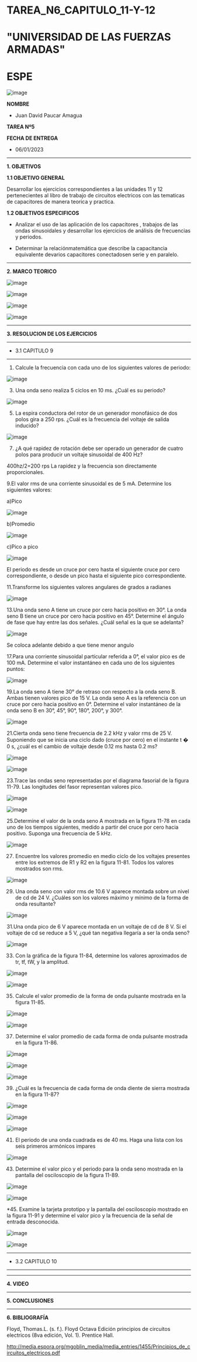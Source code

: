 # TAREA_N6_CAPITULO_11-Y-12

# "UNIVERSIDAD DE LAS FUERZAS ARMADAS"
# ESPE

![image](https://user-images.githubusercontent.com/116772918/200762591-a164d8db-c02e-4269-8bb4-0bc4c810d79f.png)

**NOMBRE**
 
* Juan David Paucar Amagua

**TAREA Nº5**

**FECHA DE ENTREGA**
* 06/01/2023
--------------------------------------------------------------------------------------------------------------------------------------------------------------------------------------

**1. OBJETIVOS**

**1.1  OBJETIVO GENERAL**

Desarrollar los ejercicios correspondientes a las unidades 11 y 12 pertenecientes al libro de trabajo de circuitos electricos con las tematicas de capacitores de manera teorica y practica.

**1.2  OBJETIVOS ESPECIFICOS**

*  Analizar el uso de las  aplicación de los capacitores ,  trabajos de las ondas sinusoidales y desarrollar   los ejercicios de análisis de frecuencias y periodos.

*  Determinar la relaciónmatemática que describe la capacitancia equivalente devarios capacitores conectadosen serie y en paralelo.                                     

--------------------------------------------------------------------------------------------------------------------------------------------------------------------------------------
**2. MARCO TEORICO**

![image](https://user-images.githubusercontent.com/93835533/149954574-8b6b92c2-59ca-48f1-a412-3dd3ee884e1e.png)


![image](https://user-images.githubusercontent.com/93835587/149857628-fc8bce61-fe77-4ba2-9f3f-77a1b2bc91fc.jpeg)


![image](https://user-images.githubusercontent.com/93835587/149858360-f06ac00f-aed8-4b71-852f-41e8b89b67a6.jpeg)


![image](https://user-images.githubusercontent.com/93835587/149859131-d6930d64-2207-4446-8b56-1b63115375be.jpeg)



--------------------------------------------------------------------------------------------------------------------------------------------------------------------------------------
**3. RESOLUCION DE LOS EJERCICIOS**

--------------------------------------------------------------------------------------------------------------------------------------------------------------------------------------

* 3.1 CAPITULO 9
--------------------------------------------------------------------------------------------------------------------------------------------------------------------------------------

1. Calcule la frecuencia con cada uno de los siguientes valores de periodo:

![image](https://user-images.githubusercontent.com/116772918/213001140-f1db45b8-2ac6-4678-a465-dba7a0ea1a21.png)

3. Una onda seno realiza 5 ciclos en 10 ms. ¿Cuál es su periodo?

![image](https://user-images.githubusercontent.com/116772918/213001266-05515130-19a7-48fe-b7a0-bf089873e62b.png)

5. La espira conductora del rotor de un generador monofásico de dos polos gira a 250 rps. ¿Cuál es la frecuencia del voltaje de salida inducido?

![image](https://user-images.githubusercontent.com/116772918/213001369-2fe44e56-62f6-44b2-b60d-17885c49d582.png)


7. ¿A qué rapidez de rotación debe ser operado un generador de cuatro polos para producir un voltaje sinusoidal de 400 Hz?

400hz/2=200 rps La rapidez y la frecuencia son directamente proporcionales.

9.El valor rms de una corriente sinusoidal es de 5 mA. Determine los siguientes valores:

a)Pico

![image](https://user-images.githubusercontent.com/116772918/213001492-d0c6dbef-452f-4af9-9deb-a8a0892f4b22.png)

b)Promedio

![image](https://user-images.githubusercontent.com/116772918/213001579-d20ada3f-af45-4d3e-9aba-6c711f31d38f.png)

c)Pico a pico

![image](https://user-images.githubusercontent.com/116772918/213001638-dcd7dfad-4c81-498d-a20c-a5e6ab5f80d5.png)


El periodo es desde un cruce por cero hasta el siguiente cruce por cero correspondiente, o desde un pico hasta el siguiente pico correspondiente.

11.Transforme los siguientes valores angulares de grados a radianes

![image](https://user-images.githubusercontent.com/116772918/213001977-8981b1d1-2dd1-483d-8984-794564fc0ac9.png)

13.Una onda seno A tiene un cruce por cero hacia positivo en 30°. La onda seno B tiene un cruce por cero hacia positivo en 45°. Determine el ángulo de fase que hay entre las dos señales. ¿Cuál señal es la que se adelanta?

![image](https://user-images.githubusercontent.com/116772918/213002050-5e52d0e8-d217-4b83-a935-50731097c9e1.png)

Se coloca adelante debido a que tiene menor angulo

17.Para una corriente sinusoidal particular referida a 0°, el valor pico es de 100 mA. Determine el valor instantáneo en cada uno de los siguientes puntos:

![image](https://user-images.githubusercontent.com/116772918/213002570-2541cc7d-60c1-47bc-bf65-b3cca49a6e4d.png)

19.La onda seno A tiene 30° de retraso con respecto a la onda seno B. Ambas tienen valores pico de 15 V. La onda seno A es la referencia con un cruce por cero hacia positivo en 0°. Determine el valor instantáneo de la onda seno B en 30°, 45°, 90°, 180°, 200°, y 300°.


![image](https://user-images.githubusercontent.com/116772918/213002669-49673d59-96dc-4ede-9426-5a6d061297ca.png)

21.Cierta onda seno tiene frecuencia de 2.2 kHz y valor rms de 25 V. Suponiendo que se inicia una ciclo dado (cruce por cero) en el instante t � 0 s, ¿cuál es el cambio de voltaje desde 0.12 ms hasta 0.2 ms?

![image](https://user-images.githubusercontent.com/116772918/213003053-cb7f11db-5742-4575-8eb5-a0f93c24014b.png)

![image](https://user-images.githubusercontent.com/116772918/213003130-30fe23ce-266c-4ec7-b14f-bc98c313fd94.png)


23.Trace las ondas seno representadas por el diagrama fasorial de la figura 11-79. Las longitudes del fasor representan valores pico.

![image](https://user-images.githubusercontent.com/116772918/213003490-ab709441-8594-4447-9309-7b947960b481.png)


![image](https://user-images.githubusercontent.com/116772918/213004139-18943295-6a64-4c9a-a7e3-345b03e54de8.png)

25.Determine el valor de la onda seno A mostrada en la figura 11-78 en cada uno de los tiempos siguientes, medido a partir del cruce por cero hacia positivo. Suponga una frecuencia de 5 kHz.

![image](https://user-images.githubusercontent.com/116772918/213004503-5b76eaad-067a-4026-8033-82cbf12b599b.png)

27. Encuentre los valores promedio en medio ciclo de los voltajes presentes entre los extremos de R1 y R2 en la figura 11-81. Todos los valores mostrados son rms. 

![image](https://user-images.githubusercontent.com/116772918/213004631-5b3974ef-0b18-416e-944b-5e2eefdd5048.png)

29. Una onda seno con valor rms de 10.6 V aparece montada sobre un nivel de cd de 24 V. ¿Cuáles son los valores máximo y mínimo de la forma de onda resultante?

![image](https://user-images.githubusercontent.com/116772918/213004790-ed427e74-369f-4627-b256-a631e92d128e.png)

31.Una onda pico de 6 V aparece montada en un voltaje de cd de 8 V. Si el voltaje de cd se reduce a 5 V, ¿qué tan negativa llegaría a ser la onda seno?


![image](https://user-images.githubusercontent.com/116772918/213004869-15e91d1f-9bb6-4aee-8fa1-7fc9ab42bbbc.png)


33. Con la gráfica de la figura 11-84, determine los valores aproximados de tr, tf, tW, y la amplitud.

![image](https://user-images.githubusercontent.com/116772918/213005024-55c857f5-535e-408c-a0b5-f60353fdf868.png)

![image](https://user-images.githubusercontent.com/116772918/213006439-22a8fed6-9ec5-4d4c-8ea0-c8874db787c2.png)



35. Calcule el valor promedio de la forma de onda pulsante mostrada en la figura 11-85.

![image](https://user-images.githubusercontent.com/116772918/213005073-df89f938-c557-4e22-93b3-d64df2ab92fa.png)

![image](https://user-images.githubusercontent.com/116772918/213006373-cf2f998b-7390-4461-b95b-d50994ee94df.png)


37. Determine el valor promedio de cada forma de onda pulsante mostrada en la figura 11-86.

![image](https://user-images.githubusercontent.com/116772918/213005164-e17f1ca0-6ff9-45c6-ac41-db85b31205f0.png)

![image](https://user-images.githubusercontent.com/116772918/213006284-58665b2b-3c2d-4b1d-8af1-d0e97d90fbbd.png)

![image](https://user-images.githubusercontent.com/116772918/213006328-856e90e1-9d4f-441d-b723-d51e1065d3c0.png)



39. ¿Cuál es la frecuencia de cada forma de onda diente de sierra mostrada en la figura 11-87?

![image](https://user-images.githubusercontent.com/116772918/213005262-3401a3e9-5725-4049-9d84-22dd18a8650b.png)

![image](https://user-images.githubusercontent.com/116772918/213006755-8bc3d438-25b2-4fd8-8532-d71fc02f66cb.png)

![image](https://user-images.githubusercontent.com/116772918/213006224-dc5528fb-c67d-4612-a8e0-3752508846c8.png)


41. El periodo de una onda cuadrada es de 40 ms. Haga una lista con los seis primeros armónicos impares

![image](https://user-images.githubusercontent.com/116772918/213005949-5ff49d28-7e91-4051-819f-1eca580f23e9.png)



43. Determine el valor pico y el periodo para la onda seno mostrada en la pantalla del osciloscopio de la figura 11-89. 

![image](https://user-images.githubusercontent.com/116772918/213005355-6e72fa5f-302f-4195-8ee6-d6cc55c60dfb.png)

![image](https://user-images.githubusercontent.com/116772918/213005873-33a22d6f-6336-4538-8cb3-824aff51baa8.png)



*45. Examine la tarjeta prototipo y la pantalla del osciloscopio mostrado en la figura 11-91 y determine el valor pico y la frecuencia de la señal de entrada desconocida.

![image](https://user-images.githubusercontent.com/116772918/213005487-16dcc31d-a7f6-4af9-a9d2-ed9999fdb89e.png)

![image](https://user-images.githubusercontent.com/116772918/213005564-68449f2c-047d-4b07-bd51-fc7a7a546070.png)











--------------------------------------------------------------------------------------------------------------------------------------------------------------------------------------

* 3.2 CAPITULO 10

--------------------------------------------------------------------------------------------------------------------------------------------------------------------------------------





--------------------------------------------------------------------------------------------------------------------------------------------------------------------------------------
**4. VIDEO**




--------------------------------------------------------------------------------------------------------------------------------------------------------------------------------------

**5. CONCLUSIONES**




--------------------------------------------------------------------------------------------------------------------------------------------------------------------------------------



**6. BIBLIOGRAFÍA**

Floyd, Thomas.L. (s. f.). Floyd Octava Edición principios de circuitos electricos (8va edición, Vol. 1). Prentice Hall. 

http://media.espora.org/mgoblin_media/media_entries/1455/Principios_de_circuitos_electricos.pdf
